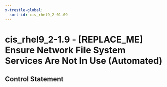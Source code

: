 ```yaml
---
x-trestle-global:
  sort-id: cis_rhel9_2-01.09
---
```


# cis_rhel9_2-1.9 - \[REPLACE_ME\] Ensure Network File System Services Are Not In Use (Automated)

## Control Statement
